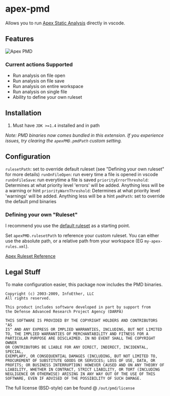 # apex-pmd

Allows you to run [Apex Static Analysis](http://pmd.sourceforge.net/snapshot/pmd-apex/) directly in vscode.

## Features

![Apex PMD](https://raw.githubusercontent.com/ChuckJonas/vscode-apex-pmd/master/images/apex-pmd.gif)

### Current actions Supported

* Run analysis on file open
* Run analysis on file save
* Run analysis on entire workspace
* Run analysis on single file
* Ability to define your own ruleset

## Installation

1. Must have `JDK >=1.4` installed and in path

*Note: PMD binaries now comes bundled in this extension.  If you experience issues, try clearing the `apexPMD.pmdPath` custom setting.*

## Configuration

`rulesetPath`: set to override default ruleset (see "Defining your own ruleset" for more details)
`runOnFileOpen`: run every time a file is opened in vscode
`runOnFileSave`: run everytime a file is saved
`priorityErrorThreshold`: Determines at what priority level 'errors' will be added. Anything less will be a warning or hint
`priorityWarnThreshold`: Determines at what priority level 'warnings' will be added. Anything less will be a hint
`pmdPath`: set to override the default pmd binaries

### Defining your own "Ruleset"

I recommend you use the [default ruleset](https://github.com/ChuckJonas/vscode-apex-pmd/blob/master/rulesets/apex_ruleset.xml) as a starting point.

Set `apexPMD.rulesetPath` to reference your custom ruleset.  You can either use the absolute path, or a relative path from your workspace (EG `my-apex-rules.xml`).

[Apex Ruleset Reference](http://pmd.sourceforge.net/snapshot/pmd-apex/rules/index.html#Default_ruleset_used_by_the_CodeClimate_Engine_for_Salesforce.com_Apex)


## Legal Stuff

To make configuration easier, this package now includes the PMD binaries.

```
Copyright (c) 2003-2009, InfoEther, LLC
All rights reserved.

This product includes software developed in part by support from
the Defense Advanced Research Project Agency (DARPA)

THIS SOFTWARE IS PROVIDED BY THE COPYRIGHT HOLDERS AND CONTRIBUTORS "AS
IS" AND ANY EXPRESS OR IMPLIED WARRANTIES, INCLUDING, BUT NOT LIMITED
TO, THE IMPLIED WARRANTIES OF MERCHANTABILITY AND FITNESS FOR A
PARTICULAR PURPOSE ARE DISCLAIMED. IN NO EVENT SHALL THE COPYRIGHT OWNER
OR CONTRIBUTORS BE LIABLE FOR ANY DIRECT, INDIRECT, INCIDENTAL, SPECIAL,
EXEMPLARY, OR CONSEQUENTIAL DAMAGES (INCLUDING, BUT NOT LIMITED TO,
PROCUREMENT OF SUBSTITUTE GOODS OR SERVICES; LOSS OF USE, DATA, OR
PROFITS; OR BUSINESS INTERRUPTION) HOWEVER CAUSED AND ON ANY THEORY OF
LIABILITY, WHETHER IN CONTRACT, STRICT LIABILITY, OR TORT (INCLUDING
NEGLIGENCE OR OTHERWISE) ARISING IN ANY WAY OUT OF THE USE OF THIS
SOFTWARE, EVEN IF ADVISED OF THE POSSIBILITY OF SUCH DAMAGE.
```

The full license (BSD-style) can be found @ `/out/pmd/license`